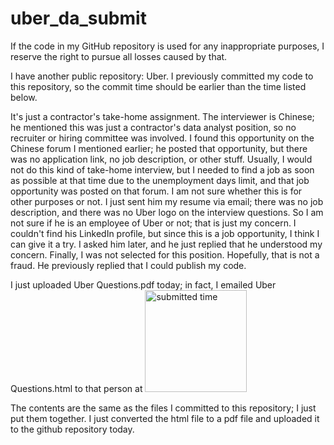 # uber_da_submit


If the code in my GitHub repository is used for any inappropriate purposes, I reserve the right to pursue all losses caused by that.

I have another public repository: Uber. I previously committed my code to this repository, so the commit time should be earlier than the time listed below.

It's just a contractor's take-home assignment. The interviewer is Chinese; he mentioned this was just a contractor's data analyst position, so no recruiter or hiring committee was involved. I found this opportunity on the Chinese forum I mentioned earlier; he posted that opportunity, but there was no application link, no job description, or other stuff. Usually, I would not do this kind of take-home interview, but I needed to find a job as soon as possible at that time due to the unemployment days limit, and that job opportunity was posted on that forum. I am not sure whether this is for other purposes or not. I just sent him my resume via email; there was no job description, and there was no Uber logo on the interview questions. So I am not sure if he is an employee of Uber or not; that is just my concern. I couldn't find his LinkedIn profile, but since this is a job opportunity, I think I can give it a try. I asked him later, and he just replied that he understood my concern. Finally, I was not selected for this position. Hopefully, that is not a fraud. He previously replied that I could publish my code.

I just uploaded Uber Questions.pdf today; in fact, I emailed Uber Questions.html to that person at <img width="163" alt="submitted time" src="https://user-images.githubusercontent.com/33749919/183723671-c7c3dc78-6be4-4238-be40-5ac0120686bf.png">

The contents are the same as the files I committed to this repository; I just put them together. I just converted the html file to a pdf file and uploaded it to the github repository today.


